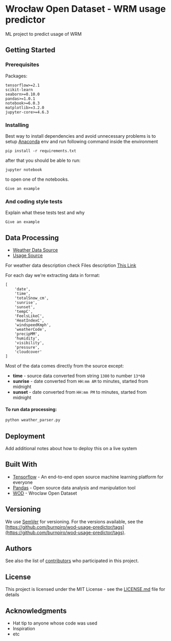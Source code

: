 # Wrocław Open Dataset - WRM usage predictor

ML project to predict usage of WRM

## Getting Started

### Prerequisites

Packages:
```
tensorflow>=2.1
scikit-learn
seaborn>=0.10.0
pandas>=1.0.1
notebook>=6.0.3
matplotlib>=3.2.0
jupyter-core>=4.6.3
```

### Installing

Best way to install dependencies and avoid unnecessary problems is to setup [Anaconda](https://www.anaconda.com/) env and run following command inside the environment

```
pip install -r requirements.txt
```

after that you should be able to run:

```
jupyter notebook
```

to open one of the notebooks.

```
Give an example
```

### And coding style tests

Explain what these tests test and why

```
Give an example
```

## Data Processing

- [Weather Data Source](http://worldweatheronline.com)
- [Usage Source](https://www.wroclaw.pl/open-data/dataset/przejazdy-wroclawskiego-roweru-miejskiego-archiwalne)

For weather data description check Files description [This Link](https://www.worldweatheronline.com/developer/api/docs/historical-weather-api.aspx)

For each day we're extracting data in format:
```
[
    'date',
    'time',
    'totalSnow_cm',
    'sunrise',
    'sunset',
    'tempC',
    'FeelsLikeC',
    'HeatIndexC',
    'windspeedKmph',
    'weatherCode',
    'precipMM',
    'humidity',
    'visibility',
    'pressure',
    'cloudcover'
]
```

Most of the data comes directly from the source except:
- **time** - source data converted from string `1300` to number `13*60`
- **sunrise** - date converted from `HH:mm AM` to minutes, started from midnight
- **sunset** - date converted from `HH:mm PM` to minutes, started from midnight

#### To run data processing:
```bash
python weather_parser.py
```

## Deployment

Add additional notes about how to deploy this on a live system

## Built With

* [Tensorflow](https://www.tensorflow.org/) - An end-to-end open source machine learning platform for everyone
* [Pandas](https://pandas.pydata.org/) - Open source data analysis and manipulation tool
* [WOD](https://www.wroclaw.pl/open-data/) - Wroclaw Open Dataset

## Versioning

We use [SemVer](http://semver.org/) for versioning. For the versions available, see the [https://github.com/burnpiro/wod-usage-predictor/tags](https://github.com/burnpiro/wod-usage-predictor/tags). 

## Authors

See also the list of [contributors](https://github.com/burnpiro/wod-usage-predictor/contributors) who participated in this project.

## License

This project is licensed under the MIT License - see the [LICENSE.md](LICENSE.md) file for details

## Acknowledgments

* Hat tip to anyone whose code was used
* Inspiration
* etc
